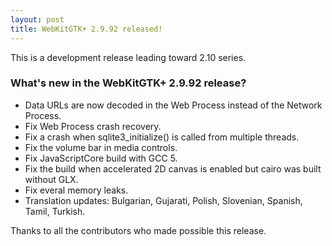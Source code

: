 ```yaml
---
layout: post
title: WebKitGTK+ 2.9.92 released!
---
```


This is a development release leading toward 2.10 series.

### What's new in the WebKitGTK+ 2.9.92 release?

 - Data URLs are now decoded in the Web Process instead of the Network Process.
 - Fix Web Process crash recovery.
 - Fix a crash when sqlite3_initialize() is called from multiple threads.
 - Fix the volume bar in media controls.
 - Fix JavaScriptCore build with GCC 5.
 - Fix the build when accelerated 2D canvas is enabled but cairo was built without GLX.
 - Fix everal memory leaks.
 - Translation updates: Bulgarian, Gujarati, Polish, Slovenian, Spanish, Tamil, Turkish.

Thanks to all the contributors who made possible this release.
